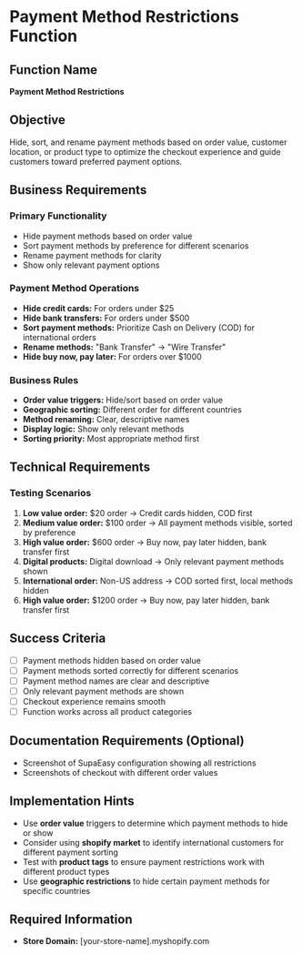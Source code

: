 # Payment Method Restrictions Function

## Function Name
**Payment Method Restrictions**

## Objective
Hide, sort, and rename payment methods based on order value, customer location, or product type to optimize the checkout experience and guide customers toward preferred payment options.

## Business Requirements

### Primary Functionality
- Hide payment methods based on order value
- Sort payment methods by preference for different scenarios
- Rename payment methods for clarity
- Show only relevant payment options

### Payment Method Operations
- **Hide credit cards:** For orders under $25
- **Hide bank transfers:** For orders under $500
- **Sort payment methods:** Prioritize Cash on Delivery (COD) for international orders
- **Rename methods:** "Bank Transfer" → "Wire Transfer"
- **Hide buy now, pay later:** For orders over $1000

### Business Rules
- **Order value triggers:** Hide/sort based on order value
- **Geographic sorting:** Different order for different countries
- **Method renaming:** Clear, descriptive names
- **Display logic:** Show only relevant methods
- **Sorting priority:** Most appropriate method first

## Technical Requirements

### Testing Scenarios
1. **Low value order:** $20 order → Credit cards hidden, COD first
2. **Medium value order:** $100 order → All payment methods visible, sorted by preference
3. **High value order:** $600 order → Buy now, pay later hidden, bank transfer first
4. **Digital products:** Digital download → Only relevant payment methods shown
5. **International order:** Non-US address → COD sorted first, local methods hidden
6. **High value order:** $1200 order → Buy now, pay later hidden, bank transfer first

## Success Criteria
- [ ] Payment methods hidden based on order value
- [ ] Payment methods sorted correctly for different scenarios
- [ ] Payment method names are clear and descriptive
- [ ] Only relevant payment methods are shown
- [ ] Checkout experience remains smooth
- [ ] Function works across all product categories

## Documentation Requirements (Optional)
- Screenshot of SupaEasy configuration showing all restrictions
- Screenshots of checkout with different order values

## Implementation Hints
- Use **order value** triggers to determine which payment methods to hide or show
- Consider using **shopify market** to identify international customers for different payment sorting
- Test with **product tags** to ensure payment restrictions work with different product types
- Use **geographic restrictions** to hide certain payment methods for specific countries

## Required Information
- **Store Domain:** [your-store-name].myshopify.com
